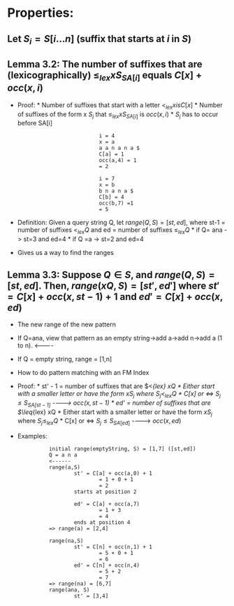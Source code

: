 # Properties:
## Let $S_i = S[i...n]$ (suffix that starts at $i$ in $S$)

## Lemma 3.2: The number of suffixes that are (lexicographically) $\leq_{lex} x S_{SA[i]}$ equals $C[x] + occ(x,i)$
* Proof:
        * Number of suffixes that start with a letter <$_{lex}x is C[x]$
        * Number of suffixes of the form x $S_j$ that $\leq_{lex} x S_{SA[i]}$ is $occ(x,i)$
                * $S_j$ has to occur before SA[i]

                                i = 4
                                x = a
                                a a n a n a $
                                C[a] = 1
                                occ(a,4) = 1
                                = 2

                                i = 7
                                x = b
                                b n a n a $
                                C[b] = 4
                                occ(b,7) =1
                                = 5
 * Definition: Given a query string Q, let $range(Q,S) = [st,ed]$, where st-1 = number of suffixes $<_{lex} Q$ and ed = number of suffixes $\leq_{lex} Q$
        * if Q= ana -> st=3 and ed=4
        * if Q =a -> st=2 and ed=4

* Gives us a way to find the ranges
## Lemma 3.3: Suppose $Q \in S$, and $range(Q,S) = [st,ed]$. Then, $range(xQ, S) = [st',ed']$ where $st' = C[x] + occ(x,st-1) + 1$ and $ed' = C[x] + occ(x,ed)$
* The new range of the new pattern
* If Q=ana, view that pattern as an empty string->add a->add n->add a (1 to n).  <----
* If Q = empty string, range = [1,n]
* How to do pattern matching with an FM Index
* Proof:
        * st' - 1 = number of suffixes that are $<_{lex} xQ
                * Either start with a smaller letter or have the form $x S_j$ where $S_j <_{lex} Q$
                        * C[x] or <=> $S_j \leq S_{SA[st-1]}$ ----> $occ(x,st-1)$
        * ed' =  number of suffixes that are $\leq_{lex} xQ
                * Either start with a smaller letter or have the form $x S_j$ where $S_j \leq_{lex} Q$
                        * C[x] or <=> $S_j \leq S_{SA[ed]}$ ----> $occ(x,ed)$

* Examples:

                initial range(emptyString, S) = [1,7] ([st,ed])
                Q = a n a
                <------
                range(a,S)
                        st' = C[a] + occ(a,0) + 1
                                = 1 + 0 + 1
                                = 2
                        starts at position 2

                        ed' = C[a] + occ(a,7)
                                = 1 + 3 
                                = 4
                        ends at position 4
                => range(a) = [2,4]

                range(na,S)
                        st' = C[n] + occ(n,1) + 1
                                = 5 + 0 + 1
                                = 6
                        ed' = C[n] + occ(n,4)
                                = 5 + 2
                                = 7
                => range(na) = [6,7]
                range(ana, S)
                        st' = [3,4]